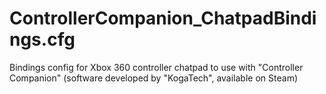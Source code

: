 # ControllerCompanion_ChatpadBindings.cfg
Bindings config for Xbox 360 controller chatpad to use with "Controller Companion" (software developed by "KogaTech", available on Steam) 

